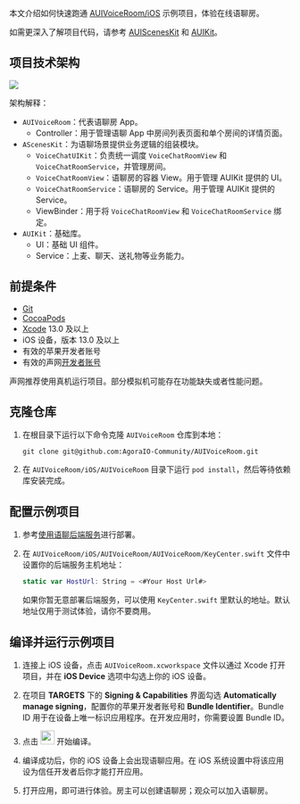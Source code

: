 本文介绍如何快速跑通 [AUIVoiceRoom/iOS](https://github.com/AgoraIO-Community/AUIVoiceRoom/tree/main/iOS) 示例项目，体验在线语聊房。

如需更深入了解项目代码，请参考 [AUIScenesKit](https://github.com/AgoraIO-Community/AUIVoiceRoom/tree/main/iOS/AScenesKit) 和 [AUIKit](https://github.com/AgoraIO-Community/AUIKit/blob/main/iOS/README_zh.md)。

## 项目技术架构

![](https://web-cdn.agora.io/docs-files/1697538180703)

架构解释：

- `AUIVoiceRoom`：代表语聊房 App。
    - Controller：用于管理语聊 App 中房间列表页面和单个房间的详情页面。
- `AScenesKit`：为语聊场景提供业务逻辑的组装模块。
    - `VoiceChatUIKit`：负责统一调度 `VoiceChatRoomView` 和 `VoiceChatRoomService`，并管理房间。
    - `VoiceChatRoomView`：语聊房的容器 View。用于管理 AUIKit 提供的 UI。
    - `VoiceChatRoomService`：语聊房的 Service。用于管理 AUIKit 提供的 Service。
    - ViewBinder：用于将 `VoiceChatRoomView` 和 `VoiceChatRoomService` 绑定。
- `AUIKit`：基础库。
    - UI：基础 UI 组件。
    - Service：上麦、聊天、送礼物等业务能力。


## 前提条件

- [Git](https://git-scm.com/downloads)
- [CocoaPods](https://guides.cocoapods.org/using/getting-started.html#getting-started)
- [Xcode](https://apps.apple.com/cn/app/xcode/id497799835?mt=12) 13.0 及以上
- iOS 设备，版本 13.0 及以上
- 有效的苹果开发者账号
- 有效的声网[开发者账号](https://docs.agora.io/cn/Agora%20Platform/sign_in_and_sign_up)

<div class="alert note">声网推荐使用真机运行项目。部分模拟机可能存在功能缺失或者性能问题。</div>

## 克隆仓库

1. 在根目录下运行以下命令克隆 `AUIVoiceRoom` 仓库到本地：

    ```shell
    git clone git@github.com:AgoraIO-Community/AUIVoiceRoom.git
    ```

2. 在 `AUIVoiceRoom/iOS/AUIVoiceRoom` 目录下运行 `pod install`，然后等待依赖库安装完成。

## 配置示例项目

1. 参考[使用语聊后端服务](//TODO)进行部署。

2. 在 `AUIVoiceRoom/iOS/AUIVoiceRoom/AUIVoiceRoom/KeyCenter.swift` 文件中设置你的后端服务主机地址：

    ```swift
    static var HostUrl: String = <#Your Host Url#>
    ```

    如果你暂无意部署后端服务，可以使用 `KeyCenter.swift` 里默认的地址。默认地址仅用于测试体验，请你不要商用。

## 编译并运行示例项目

1. 连接上 iOS 设备，点击 `AUIVoiceRoom.xcworkspace` 文件以通过 Xcode 打开项目，并在 **iOS Device** 选项中勾选上你的 iOS 设备。

2. 在项目 **TARGETS** 下的 **Signing & Capabilities** 界面勾选 **Automatically manage signing**，配置你的苹果开发者账号和 **Bundle Identifier**。Bundle ID 用于在设备上唯一标识应用程序。在开发应用时，你需要设置 Bundle ID。

3. 点击 <img src="https://web-cdn.agora.io/docs-files/1639710560035" width="25" style="display: inline;"/> 开始编译。

4. 编译成功后，你的 iOS 设备上会出现语聊应用。在 iOS 系统设置中将该应用设为信任开发者后你才能打开应用。

5. 打开应用，即可进行体验。房主可以创建语聊房；观众可以加入语聊房。